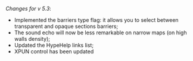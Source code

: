 _Changes for v 5.3_:
- Implemented the barriers type flag: it allows you to select between transparent and opaque sections barriers;
- The sound echo will now be less remarkable on narrow maps (on high walls density);
- Updated the HypeHelp links list;
- XPUN control has been updated
